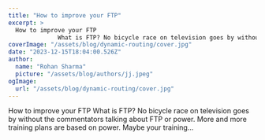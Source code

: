 ```yaml
---
title: "How to improve your FTP"
excerpt: >
  How to improve your FTP
              What is FTP? No bicycle race on television goes by without the commentators talking about FTP or power. More and more training plans are based on power. Maybe your
coverImage: "/assets/blog/dynamic-routing/cover.jpg"
date: "2023-12-15T18:04:00.526Z"
author:
  name: "Rohan Sharma"
  picture: "/assets/blog/authors/jj.jpeg"
ogImage:
  url: "/assets/blog/dynamic-routing/cover.jpg"
---
```


How to improve your FTP
            What is FTP? No bicycle race on television goes by without the commentators talking about FTP or power. More and more training plans are based on power. Maybe your training...